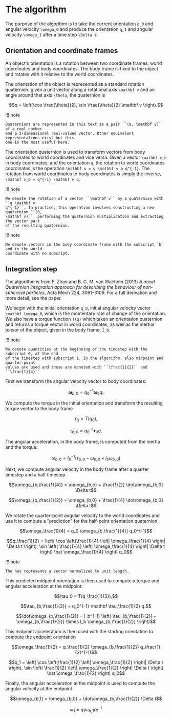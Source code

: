
# The algorithm

The purpose of the algorithm is to take the current orientation ``q_0`` and angular
velocity ``\omega_0`` and produce the orientation ``q_1`` and angular velocity ``\omega_1``
after a time step ``\Delta t``.


## Orientation and coordinate frames

An object's orientation is a rotation between two coordinate frames: world coordinates and
body coordinates. The body frame is fixed to the object and rotates with it relative to the
world coordinates.

The orientation of the object is represented as a standard rotation quaternion: given a
unit vector along a rotational axis ``\mathbf v`` and an angle around that axis ``\theta``,
the quaternion is

```math
q = \left(\cos \frac{\theta}{2}, \sin \frac{\theta}{2} \mathbf v \right).
```

!!! note

    Quaternions are represented in this text as a pair ``(a, \mathbf v)`` of a real number
    and a 3-dimensional real-valued vector. Other equivalent representations exist but this
    one is the most useful here.

The orientation quaternion is used to transform vectors from body coordinates to world
coordinates and vice versa. Given a vector ``\mathbf v_b`` in body coordinates, and the
orientation ``q``, the rotation to world coordinates coordinates is the operation ``\mathbf
v = q \mathbf v_b q^{-1}``. The rotation from world coordinates to body coordinates is
simply the inverse, ``\mathbf v_b = q^{-1} \mathbf v q``.

!!! note

    We denote the rotation of a vector ``\mathbf v`` by a quaternion with ``q \mathbf v
    q^{-1}``. In practice, this operation involves constructing a new quaternion ``(0,
    \mathbf v)``, performing the quaternion multiplication and extracting the vector part
    of the resulting quaternion.

!!! note

    We denote vectors in the body coordinate frame with the subscript `b` and in the world
    coordinate with no subsript.

## Integration step

The algorithm is from F. Zhao and B. G. M. van Wachem (2013) _A novel Quaternion
integration approach for describing the behaviour of non-spherical particles_, Acta Mech
224, 3091–3109. For a full derivation and more detail, see the paper.

We begin with the initial orientation ``q_0``, initial angular velocity vector ``\mathbf
\omega_0``, which is the momentary rate of change of the orientation. We also have a torque
function ``T(q)`` which taken an orientation quaternion and returns a torque vector in
world coordinates, as well as the inertial tensor of the object, given in the body frame,
``I_b``.

!!! note

    We denote quantities at the beginning of the timestep with the subscript 0, at the end
    of the timestep with subscript 1. In the algorithm, also midpoint and quarter-point
    values are used and these are denoted with ``\frac{1}{2}`` and ``\frac{1}{4}``


First we transform the angular velocity vector to body coordinates:

```math
\mathbf \omega_{b,0} = q_0^{-1} \mathbf \omega_0 q.
```

We compute the torque in the initial orientation and transform the resulting torque vector
to the body frame.

```math
\tau_0 = T(q_0),
```

```math
\tau_{b,0} = q_0^{-1} \mathbf \tau_0 q.
```

The angular acceleration, in the body frame, is computed from the inertia and the torque:

```math
\dot\omega_{b,0} = I_b^{-1} \left( \tau_{b,0} - \omega_{b,0} \times I_b \omega_{b,0} \right)
```

Next, we compute angular velocity in the body frame after a quarter timestep and a half
timestep.

```math
\omega_{b,\frac{1}{4}} = \omega_{b,o} + \frac{1}{2} \dot\omega_{b,0} \Delta t
```

```math
\omega_{b,\frac{1}{2}} = \omega_{b,0} + \frac{1}{4} \dot\omega_{b,0} \Delta t
```

We rotate the quarter-point angular velocity to the world coordinates and use it to compute
a "prediction" for the half-point orientation quaternion.

```math
\omega_\frac{1}{4} = q_0 \omega_{b,\frac{1}{4}} q_0^{-1}
```

```math 
q_\frac{1}{2} = \left( \cos \left(\frac{1}{4} \left| \omega_\frac{1}{4} \right|
\Delta t \right), \sin \left( \frac{1}{4} \left| \omega_\frac{1}{4} \right| \Delta t
\right) \hat \omega_\frac{1}{4} \right) q_0
```

!!! note

    The hat represents a vector normalized to unit length.

This predicted midpoint orientation is then used to compute a torque and angular
acceleration at the midpoint:

```math
\tau_0 = T(q_\frac{1}{2}),
```

```math
\tau_{b,\frac{1}{2}} = q_0^{-1} \mathbf \tau_\frac{1}{2} q.
```

```math
\dot\omega_{b,\frac{1}{2}} = I_b^{-1} \left( \tau_{b,\frac{1}{2}} - \omega_{b,\frac{1}{2}} \times I_b \omega_{b,\frac{1}{2}} \right)
```

This midpoint acceleration is then used with the starting orientation to compute the
endpoint orientation

```math
\omega_\frac{1}{2} = q_\frac{1}{2} \omega_{b,\frac{1}{2}} q_\frac{1}{2}^{-1}
```

```math 
q_1 = \left( \cos \left(\frac{1}{2} \left| \omega_\frac{1}{2} \right|
\Delta t \right), \sin \left( \frac{1}{2} \left| \omega_\frac{1}{2} \right| \Delta t
\right) \hat \omega_\frac{1}{2} \right) q_0
```


Finally, the angular acceleration at the midpoint is used to compute the angular velocity
at the endpoint.

```math
\omega_{b,1} = \omega_{b,0} + \dot\omega_{b,\frac{1}{2}} \Delta t
```

```math
\omega_1 = q_1 \omega_{b,1} q_1^{-1}
```



